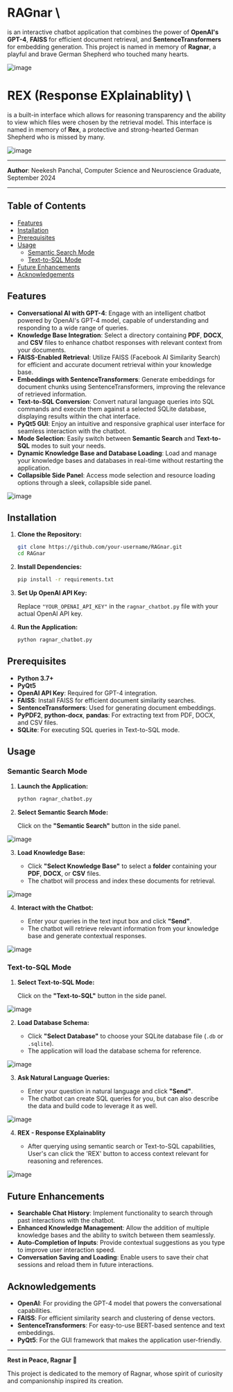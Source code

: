 # RAGnar \
is an interactive chatbot application that combines the power of **OpenAI's GPT-4**, **FAISS** for efficient document retrieval, and **SentenceTransformers** for embedding generation. This project is named in memory of **Ragnar**, a playful and brave German Shepherd who touched many hearts.

![image](https://github.com/user-attachments/assets/20756793-7d41-4e68-b6b4-bf7b646d01b7)

# REX (Response EXplainablity) \
is a built-in interface which allows for reasoning transparency and the ability to view which files were chosen by the retrieval model. This interface is named in memory of **Rex**, a protective and strong-hearted German Shepherd who is missed by many.

![image](https://github.com/user-attachments/assets/f78d845d-e975-4eb3-9f38-af3405c2164f)

---

**Author**: Neekesh Panchal, Computer Science and Neuroscience Graduate, September 2024

---

## Table of Contents

- [Features](#features)
- [Installation](#installation)
- [Prerequisites](#prerequisites)
- [Usage](#usage)
  - [Semantic Search Mode](#semantic-search-mode)
  - [Text-to-SQL Mode](#text-to-sql-mode)
- [Future Enhancements](#future-enhancements)
- [Acknowledgements](#acknowledgements)

## Features

- **Conversational AI with GPT-4**: Engage with an intelligent chatbot powered by OpenAI's GPT-4 model, capable of understanding and responding to a wide range of queries.
- **Knowledge Base Integration**: Select a directory containing **PDF**, **DOCX**, and **CSV** files to enhance chatbot responses with relevant context from your documents.
- **FAISS-Enabled Retrieval**: Utilize FAISS (Facebook AI Similarity Search) for efficient and accurate document retrieval within your knowledge base.
- **Embeddings with SentenceTransformers**: Generate embeddings for document chunks using SentenceTransformers, improving the relevance of retrieved information.
- **Text-to-SQL Conversion**: Convert natural language queries into SQL commands and execute them against a selected SQLite database, displaying results within the chat interface.
- **PyQt5 GUI**: Enjoy an intuitive and responsive graphical user interface for seamless interaction with the chatbot.
- **Mode Selection**: Easily switch between **Semantic Search** and **Text-to-SQL** modes to suit your needs.
- **Dynamic Knowledge Base and Database Loading**: Load and manage your knowledge bases and databases in real-time without restarting the application.
- **Collapsible Side Panel**: Access mode selection and resource loading options through a sleek, collapsible side panel.


![image](https://github.com/user-attachments/assets/4a7695c3-cac8-4cf6-9f04-32c7864d26fa)


## Installation

1. **Clone the Repository:**

    ```bash
    git clone https://github.com/your-username/RAGnar.git
    cd RAGnar
    ```

2. **Install Dependencies:**

    ```bash
    pip install -r requirements.txt
    ```

3. **Set Up OpenAI API Key:**

    Replace `"YOUR_OPENAI_API_KEY"` in the `ragnar_chatbot.py` file with your actual OpenAI API key.

4. **Run the Application:**

    ```bash
    python ragnar_chatbot.py
    ```

## Prerequisites

- **Python 3.7+**
- **PyQt5**
- **OpenAI API Key**: Required for GPT-4 integration.
- **FAISS**: Install FAISS for efficient document similarity searches.
- **SentenceTransformers**: Used for generating document embeddings.
- **PyPDF2**, **python-docx**, **pandas**: For extracting text from PDF, DOCX, and CSV files.
- **SQLite**: For executing SQL queries in Text-to-SQL mode.

## Usage

### Semantic Search Mode

1. **Launch the Application:**

   ```bash
   python ragnar_chatbot.py
   ```

2. **Select Semantic Search Mode:**

   Click on the **"Semantic Search"** button in the side panel.

![image](https://github.com/user-attachments/assets/c40e7c18-d464-4213-a1e2-836c330cf3ee)


3. **Load Knowledge Base:**

   - Click **"Select Knowledge Base"** to select a **folder** containing your **PDF**, **DOCX**, or **CSV** files.
   - The chatbot will process and index these documents for retrieval.

![image](https://github.com/user-attachments/assets/c9944aff-3a1a-43b7-9dfc-428479f679e2)


4. **Interact with the Chatbot:**

   - Enter your queries in the text input box and click **"Send"**.
   - The chatbot will retrieve relevant information from your knowledge base and generate contextual responses.

![image](https://github.com/user-attachments/assets/972ef6c8-2232-4a83-a085-df76e0a725d0)


### Text-to-SQL Mode

1. **Select Text-to-SQL Mode:**

   Click on the **"Text-to-SQL"** button in the side panel.

![image](https://github.com/user-attachments/assets/59d36bda-46a7-4348-9621-360bd0233575)


2. **Load Database Schema:**

   - Click **"Select Database"** to choose your SQLite database file (`.db` or `.sqlite`).
   - The application will load the database schema for reference.

![image](https://github.com/user-attachments/assets/7eacf36b-6da3-443f-89f0-5507be336fcf)


3. **Ask Natural Language Queries:**

   - Enter your question in natural language and click **"Send"**.
   - The chatbot can create SQL queries for you, but can also describe the data and build code to leverage it as well.

![image](https://github.com/user-attachments/assets/f287984b-ff89-4cf4-b265-36e93fa6c9e3)


4. **REX - Response EXplainablity**

   - After querying using semantic search or Text-to-SQL capabilities, User's can click the 'REX' button to access context relevant for reasoning and references.

![image](https://github.com/user-attachments/assets/8f948fd3-18cf-4255-b8ef-534903a87af5)


## Future Enhancements

- **Searchable Chat History**: Implement functionality to search through past interactions with the chatbot.
- **Enhanced Knowledge Management**: Allow the addition of multiple knowledge bases and the ability to switch between them seamlessly.
- **Auto-Completion of Inputs**: Provide contextual suggestions as you type to improve user interaction speed.
- **Conversation Saving and Loading**: Enable users to save their chat sessions and reload them in future interactions.

## Acknowledgements

- **OpenAI**: For providing the GPT-4 model that powers the conversational capabilities.
- **FAISS**: For efficient similarity search and clustering of dense vectors.
- **SentenceTransformers**: For easy-to-use BERT-based sentence and text embeddings.
- **PyQt5**: For the GUI framework that makes the application user-friendly.

---

**Rest in Peace, Ragnar 🐾**

This project is dedicated to the memory of Ragnar, whose spirit of curiosity and companionship inspired its creation.
